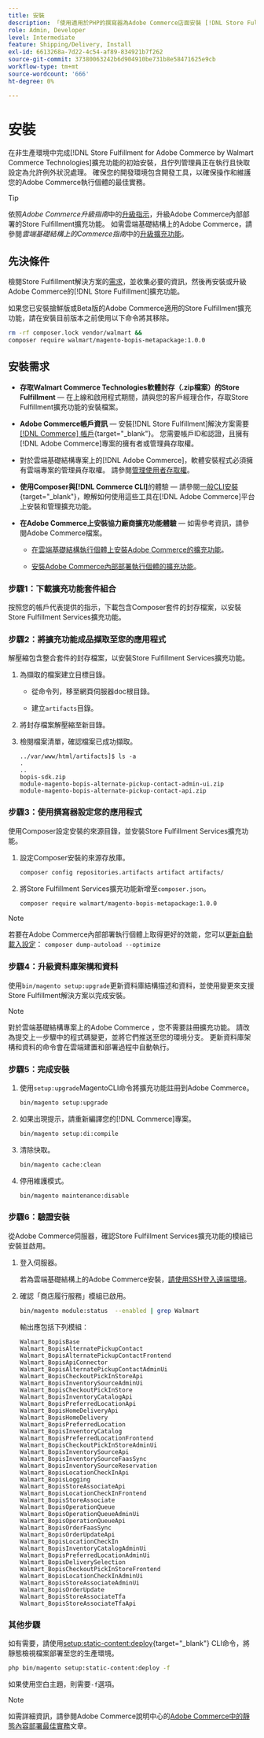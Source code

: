 ```yaml
---
title: 安裝
description: 「使用適用於PHP的撰寫器為Adobe Commerce店面安裝 [!DNL Store Fulfillment solution] 。」
role: Admin, Developer
level: Intermediate
feature: Shipping/Delivery, Install
exl-id: 6613268a-7d22-4c54-af89-834921b7f262
source-git-commit: 37380063242b6d904910be731b8e58471625e9cb
workflow-type: tm+mt
source-wordcount: '666'
ht-degree: 0%

---
```



# 安裝

在非生產環境中完成[!DNL Store Fulfillment for Adobe Commerce by Walmart Commerce Technologies]擴充功能的初始安裝，且佇列管理員正在執行且快取設定為允許例外狀況處理。 確保您的開發環境包含開發工具，以確保操作和維護您的Adobe Commerce執行個體的最佳實務。

>[!TIP]
>
>依照&#x200B;_Adobe Commerce升級指南_&#x200B;中的[升級指示](https://experienceleague.adobe.com/docs/commerce-operations/upgrade-guide/modules/upgrade.html)，升級Adobe Commerce內部部署的Store Fulfillment擴充功能。 如需雲端基礎結構上的Adobe Commerce，請參閱&#x200B;*雲端基礎結構上的Commerce指南*&#x200B;中的[升級擴充功能](https://experienceleague.adobe.com/docs/commerce-cloud-service/user-guide/configure-store/extensions.html#upgrade-an-extension)。

## 先決條件

檢閱Store Fulfillment解決方案的[需求](solution-requirements.md)，並收集必要的資訊，然後再安裝或升級Adobe Commerce的[!DNL Store Fulfillment]擴充功能。

如果您已安裝搶鮮版或Beta版的Adobe Commerce適用的Store Fulfillment擴充功能，請在安裝目前版本之前使用以下命令將其移除。

```bash
rm -rf composer.lock vendor/walmart &&
composer require walmart/magento-bopis-metapackage:1.0.0
```

## 安裝需求

- **存取Walmart Commerce Technologies軟體封存（.zip檔案）的Store Fulfillment** — 在上線和啟用程式期間，請與您的客戶經理合作，存取Store Fulfillment擴充功能的安裝檔案。

- **Adobe Commerce帳戶資訊** — 安裝[!DNL Store Fulfillment]解決方案需要[[!DNL Commerce] 帳戶](https://experienceleague.adobe.com/en/docs/commerce-admin/start/commerce-account/commerce-account-create){target="_blank"}。 您需要帳戶ID和認證，且擁有[!DNL Adobe Commerce]專案的擁有者或管理員存取權。

- 對於雲端基礎結構專案上的[!DNL Adobe Commerce]，軟體安裝程式必須擁有雲端專案的管理員存取權。 請參閱[管理使用者存取權](https://experienceleague.adobe.com/en/docs/commerce-cloud-service/user-guide/project/user-access)。

- **使用Composer與[!DNL Commerce CLI]**&#x200B;的體驗 — 請參閱[一般CLI安裝](https://experienceleague.adobe.com/en/docs/commerce-operations/installation-guide/tutorials/extensions){target="_blank"}，瞭解如何使用這些工具在[!DNL Adobe Commerce]平台上安裝和管理擴充功能。

- **在Adobe Commerce上安裝協力廠商擴充功能體驗** — 如需參考資訊，請參閱Adobe Commerce檔案。

   - [在雲端基礎結構執行個體上安裝Adobe Commerce的擴充功能](https://experienceleague.adobe.com/en/docs/commerce-cloud-service/user-guide/configure-store/extensions#install-an-extension)。

   - [安裝Adobe Commerce內部部署執行個體的擴充功能](https://experienceleague.adobe.com/en/docs/commerce-operations/installation-guide/tutorials/extensions)。

### 步驟1：下載擴充功能套件組合

按照您的帳戶代表提供的指示，下載包含Composer套件的封存檔案，以安裝Store Fulfillment Services擴充功能。

### 步驟2：將擴充功能成品擷取至您的應用程式

解壓縮包含整合套件的封存檔案，以安裝Store Fulfillment Services擴充功能。

1. 為擷取的檔案建立目標目錄。

   - 從命令列，移至網頁伺服器doc根目錄。

   - 建立`artifacts`目錄。

1. 將封存檔案解壓縮至新目錄。

1. 檢閱檔案清單，確認檔案已成功擷取。

   ```
   ../var/www/html/artifacts]$ ls -a
   .
   ..
   bopis-sdk.zip
   module-magento-bopis-alternate-pickup-contact-admin-ui.zip
   module-magento-bopis-alternate-pickup-contact-api.zip
   ```

### 步驟3：使用撰寫器設定您的應用程式

使用Composer設定安裝的來源目錄，並安裝Store Fulfillment Services擴充功能。

1. 設定Composer安裝的來源存放庫。

   ```bash
   composer config repositories.artifacts artifact artifacts/
   ```

1. 將Store Fulfillment Services擴充功能新增至`composer.json`。

   ```bash
   composer require walmart/magento-bopis-metapackage:1.0.0
   ```

>[!NOTE]
>
>若要在Adobe Commerce內部部署執行個體上取得更好的效能，您可以[更新自動載入設定](https://experienceleague.adobe.com/docs/commerce-operations/performance-best-practices/deployment-flow.html#update-the-autoloader)： `composer dump-autoload --optimize`

### 步驟4：升級資料庫架構和資料

使用`bin/magento setup:upgrade`更新資料庫結構描述和資料，並使用變更來支援Store Fulfillment解決方案以完成安裝。

>[!NOTE]
>
>對於雲端基礎結構專案上的Adobe Commerce ，您不需要註冊擴充功能。 請改為提交上一步驟中的程式碼變更，並將它們推送至您的環境分支。 更新資料庫架構和資料的命令會在雲端建置和部署過程中自動執行。

### 步驟5：完成安裝

1. 使用`setup:upgrade`MagentoCLI命令將擴充功能註冊到Adobe Commerce。

   ```bash
   bin/magento setup:upgrade
   ```

1. 如果出現提示，請重新編譯您的[!DNL Commerce]專案。

   ```bash
   bin/magento setup:di:compile
   ```

1. 清除快取。

   ```bash
   bin/magento cache:clean
   ```

1. 停用維護模式。

   ```bash
   bin/magento maintenance:disable
   ```

### 步驟6：驗證安裝

從Adobe Commerce伺服器，確認Store Fulfillment Services擴充功能的模組已安裝並啟用。

1. 登入伺服器。

   若為雲端基礎結構上的Adobe Commerce安裝，[請使用SSH登入遠端環境](https://experienceleague.adobe.com/en/docs/commerce-cloud-service/user-guide/develop/secure-connections#ssh)。

1. 確認「商店履行服務」模組已啟用。

   ```bash
   bin/magento module:status  --enabled | grep Walmart
   ```

   輸出應包括下列模組：

   ```
   Walmart_BopisBase
   Walmart_BopisAlternatePickupContact
   Walmart_BopisAlternatePickupContactFrontend
   Walmart_BopisApiConnector
   Walmart_BopisAlternatePickupContactAdminUi
   Walmart_BopisCheckoutPickInStoreApi
   Walmart_BopisInventorySourceAdminUi
   Walmart_BopisCheckoutPickInStore
   Walmart_BopisInventoryCatalogApi
   Walmart_BopisPreferredLocationApi
   Walmart_BopisHomeDeliveryApi
   Walmart_BopisHomeDelivery
   Walmart_BopisPreferredLocation
   Walmart_BopisInventoryCatalog
   Walmart_BopisPreferredLocationFrontend
   Walmart_BopisCheckoutPickInStoreAdminUi
   Walmart_BopisInventorySourceApi
   Walmart_BopisInventorySourceFaasSync
   Walmart_BopisInventorySourceReservation
   Walmart_BopisLocationCheckInApi
   Walmart_BopisLogging
   Walmart_BopisStoreAssociateApi
   Walmart_BopisLocationCheckInFrontend
   Walmart_BopisStoreAssociate
   Walmart_BopisOperationQueue
   Walmart_BopisOperationQueueAdminUi
   Walmart_BopisOperationQueueApi
   Walmart_BopisOrderFaasSync
   Walmart_BopisOrderUpdateApi
   Walmart_BopisLocationCheckIn
   Walmart_BopisInventoryCatalogAdminUi
   Walmart_BopisPreferredLocationAdminUi
   Walmart_BopisDeliverySelection
   Walmart_BopisCheckoutPickInStoreFrontend
   Walmart_BopisLocationCheckInAdminUi
   Walmart_BopisStoreAssociateAdminUi
   Walmart_BopisOrderUpdate
   Walmart_BopisStoreAssociateTfa
   Walmart_BopisStoreAssociateTfaApi
   ```

### 其他步驟

如有需要，請使用[setup:static-content:deploy](https://experienceleague.adobe.com/docs/commerce-operations/reference/commerce-on-premises.html){target="_blank"} CLI命令，將靜態檢視檔案部署至您的生產環境。

```bash
php bin/magento setup:static-content:deploy -f
```

如果使用空白主題，則需要`-f`選項。

>[!NOTE]
>
>如需詳細資訊，請參閱Adobe Commerce說明中心的[Adobe Commerce中的靜態內容部署最佳實務](https://experienceleague.adobe.com/docs/commerce-operations/implementation-playbook/best-practices/development/static-content-deployment.html)文章。


